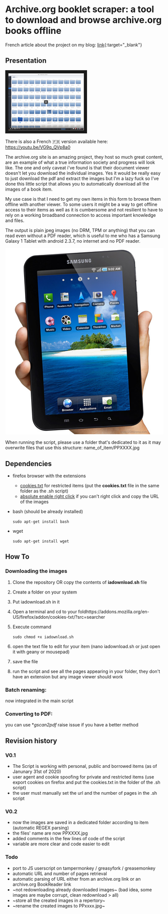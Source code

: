 # Archive.org booklet scraper: a tool to download and browse archive.org books offline

French article about the project on my blog: [link](https://nazmi.fr/archive_org_booklet_scraper/){:target="_blank"}

## Presentation

<a href="https://www.youtube.com/watch?v=O7IGLBied7c
" target="_blank"><img src="https://raw.githubusercontent.com/nazmifr/archive.org_booklet_scraper/master/thumb.png" 
alt="TUTORIAL VIDEO" width="240" height="180" border="10" /></a>


There is also a French 🇫🇷 version available here: https://youtu.be/VG9q_QVp8a0

The archive.org site is an amazing project, they host so much great content, are an example of what a true information society and progress will look like. The one and only caveat i've found is that their document viewer doesn't let you download the individual images. Yes it would be really easy to just download the pdf and extract the images but I'm a lazy fuck so I've done this little script that allows you to automatically download all the images of a book item.

My use case is that I need to get my own items in this form to browse them offline with another viewer. To some users it might be a way to get offline access to their items as well as it is cumbersome and not resilient to have to rely on a working broadband connection to access important knowledge and files.

The output is plain jpeg images (no DRM, TPM or anything) that you can read even without a PDF reader, which is useful to me who has a Samsung Galaxy 1 Tablet with android 2.3.7, no internet and no PDF reader.

![Samsung P1000 tablet][tablet.jpeg]

[tablet.jpeg]: https://raw.githubusercontent.com/nazmifr/archive.org_booklet_scraper/master/tablet.jpeg "Samsung Galaxy P1000"

When running the script, please use a folder that's dedicated to it as it may overwrite files that use this structure:
name_of_item/PPXXXX.jpg

## Dependencies
  - firefox browser with the extensions
    - [cookies.txt](https://addons.mozilla.org/en-US/firefox/addon/cookies-txt/?src=search) for restricted items (put the **cookies.txt** file in the same folder as the .sh script)
    - [absolute enable right click](https://addons.mozilla.org/en-US/firefox/addon/absolute-enable-right-click/) if you can't right click and copy the URL of the images
    
  - bash (should be already installed)
  
     ``` sudo apt-get install bash ```
  - wget 
  
      ``` sudo apt-get install wget ```
  
## How To

### Downloading the images

1. Clone the repository OR copy the contents of **iadownload.sh** file
2. Create a folder on your system
3. Put iadownload.sh in it
4. Open a terminal and cd to your foldhttps://addons.mozilla.org/en-US/firefox/addon/cookies-txt/?src=searcher
5. Execute command 

    ``` sudo chmod +x iadownload.sh ```
6. open the text file to edit for your item (nano iadownload.sh or just open it with geany or mousepad)
7. save the file
8. run the script and see all the pages appearing in your folder, they don't have an extension but any image viewer should work

### Batch renaming:

now integrated in the main script

### Converting to PDF:

you can use **gscan2pdf* raise issue if you have a better method

## Revision history

### V0.1
 - The Script is working with personal, public and borrowed items (as of Janunary 31st of 2020)
 - user agent and cookie spoofing for private and restricted items (use export cookies on firefox and put the cookies.txt in the folder of the .sh script)
 - the user must manually set the url and the number of pages in the .sh script
 
 ### V0.2
  - now the images are saved in a dedicated folder according to item (automatic REGEX parsing)
  - the files' name are now PPXXXX.jpg
  - added comments in the few lines of code of the script
  - variable are more clear and code easier to edit
 
### Todo
  - port to JS userscript on tampermonkey / greasyfork / greasemonkey
  - automatic URL and number of pages retrieval
  - automatic parsing of URL either from an archive.org link or an archive.org BookReader link
  - ~not redownloading already downloaded images~ (bad idea, some images are maybe corrupt, clean redownload > all)
  - ~store all the created images in a repertory~
  - ~rename the created images to PPxxxx.jpg~
